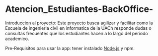 # Atencion_Estudiantes-BackOffice-
Introduccion al proyecto:
Este proyecto busca agilizar y facilitar como la Escuela de ingenieria civil en informatica de la UACh responde dudas o 
consultas frecuentes que los estudiantes hacen a lo largo del periodo academico.



Pre-Requisitos para usar la app: tener instalado [Node.js](https://nodejs.org/en) y npm.



